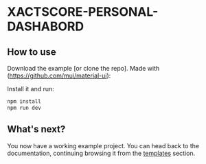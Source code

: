 # XACTSCORE-PERSONAL-DASHABORD

## How to use

Download the example [or clone the repo]. Made with (https://github.com/mui/material-ui):

Install it and run:

```sh
npm install
npm run dev
```


## What's next?

<!-- #default-branch-switch -->

You now have a working example project.
You can head back to the documentation, continuing browsing it from the [templates](https://mui.com/material-ui/getting-started/templates/) section.
